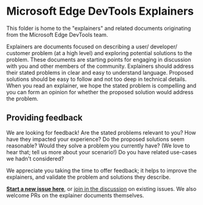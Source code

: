 # Microsoft Edge DevTools Explainers

This folder is home to the "explainers" and related documents originating from the Microsoft Edge DevTools team.

Explainers are documents focused on describing a user/ developer/ customer problem (at a high level) and exploring potential solutions to the problem. These documents are starting points for engaging in discussion with you and other members of the community. Explainers should address their stated problems in clear and easy to understand language. Proposed solutions should be easy to follow and not too deep in technical details. When you read an explainer, we hope the stated problem is compelling and you can form an opinion for whether the proposed solution would address the problem.

<!-- 
{%- for post in site.static_files -%}{% if post.path contains 'explainers' %}{% if post.path contains '.md' %}
* {% assign names = post.path | split: "/" %}{% for subpath in names %}{% if forloop.index0 == 2 %}[{{ subpath }}]{% endif %}{% endfor %}(/DevTools{{ post.path }}){% endif %}{% endif %}{%- endfor -%}
-->

## Providing feedback

We are looking for feedback! Are the stated problems relevant to you? How have they impacted your experience? Do the proposed solutions seem reasonable? Would they solve a problem you currently have? (We love to hear that; tell us more about your scenario!) Do you have related use-cases we hadn't considered?

We appreciate you taking the time to offer feedback; it helps to improve the explainers, and validate the problem and solutions they describe.

**[Start a new issue here](https://github.com/MicrosoftEdge/DevTools/issues/new/choose)**, or [join in the discussion](https://github.com/MicrosoftEdge/DevTools/issues) on existing issues. We also welcome PRs on the explainer documents themselves.

